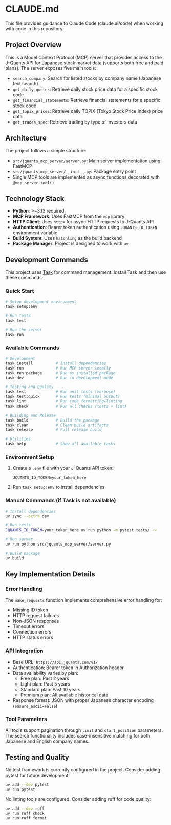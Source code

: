 # CLAUDE.md

This file provides guidance to Claude Code (claude.ai/code) when working with code in this repository.

## Project Overview

This is a Model Context Protocol (MCP) server that provides access to the J-Quants API for Japanese stock market data (supports both free and paid plans). The server exposes five main tools:
- `search_company`: Search for listed stocks by company name (Japanese text search)
- `get_daily_quotes`: Retrieve daily stock price data for a specific stock code
- `get_financial_statements`: Retrieve financial statements for a specific stock code
- `get_topix_prices`: Retrieve daily TOPIX (Tokyo Stock Price Index) price data
- `get_trades_spec`: Retrieve trading by type of investors data

## Architecture

The project follows a simple structure:
- `src/jquants_mcp_server/server.py`: Main server implementation using FastMCP
- `src/jquants_mcp_server/__init__.py`: Package entry point
- Single MCP tools are implemented as async functions decorated with `@mcp_server.tool()`

## Technology Stack

- **Python**: >=3.13 required
- **MCP Framework**: Uses FastMCP from the `mcp` library
- **HTTP Client**: Uses `httpx` for async HTTP requests to J-Quants API
- **Authentication**: Bearer token authentication using `JQUANTS_ID_TOKEN` environment variable
- **Build System**: Uses `hatchling` as the build backend
- **Package Manager**: Project is designed to work with `uv`

## Development Commands

This project uses [Task](https://taskfile.dev/) for command management. Install Task and then use these commands:

### Quick Start
```bash
# Setup development environment
task setup:env

# Run tests
task test

# Run the server
task run
```

### Available Commands
```bash
# Development
task install          # Install dependencies
task run              # Run MCP server locally
task run:package      # Run as installed package
task dev              # Run in development mode

# Testing and Quality
task test             # Run unit tests (verbose)
task test:quick       # Run tests (minimal output)
task lint             # Run code formatting/linting
task check            # Run all checks (tests + lint)

# Building and Release
task build            # Build the package
task clean            # Clean build artifacts
task release          # Full release build

# Utilities
task help             # Show all available tasks
```

### Environment Setup
1. Create a `.env` file with your J-Quants API token:
   ```
   JQUANTS_ID_TOKEN=your_token_here
   ```
2. Run `task setup:env` to install dependencies

### Manual Commands (if Task is not available)
```bash
# Install dependencies
uv sync --extra dev

# Run tests
JQUANTS_ID_TOKEN=your_token_here uv run python -m pytest tests/ -v

# Run server
uv run python src/jquants_mcp_server/server.py

# Build package
uv build
```

## Key Implementation Details

### Error Handling
The `make_requests` function implements comprehensive error handling for:
- Missing ID token
- HTTP request failures
- Non-JSON responses
- Timeout errors
- Connection errors
- HTTP status errors

### API Integration
- Base URL: `https://api.jquants.com/v1/`
- Authentication: Bearer token in Authorization header
- Data availability varies by plan:
  - Free plan: Past 2 years
  - Light plan: Past 5 years
  - Standard plan: Past 10 years  
  - Premium plan: All available historical data
- Response format: JSON with proper Japanese character encoding (`ensure_ascii=False`)

### Tool Parameters
All tools support pagination through `limit` and `start_position` parameters. The search functionality includes case-insensitive matching for both Japanese and English company names.

## Testing and Quality

No test framework is currently configured in the project. Consider adding pytest for future development:
```bash
uv add --dev pytest
uv run pytest
```

No linting tools are configured. Consider adding ruff for code quality:
```bash
uv add --dev ruff
uv run ruff check
uv run ruff format
```